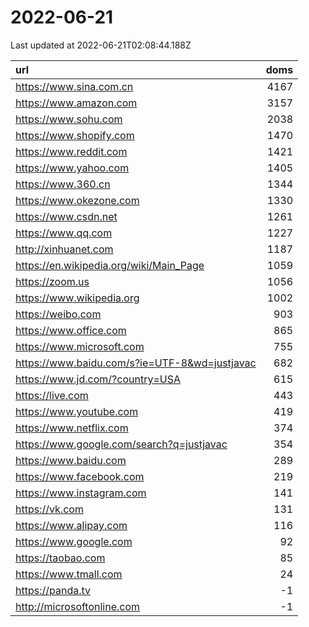 # 2022-06-21

<!-- BEGIN -->
Last updated at 2022-06-21T02:08:44.188Z

url | doms
:- | -:
https://www.sina.com.cn | 4167
https://www.amazon.com | 3157
https://www.sohu.com | 2038
https://www.shopify.com | 1470
https://www.reddit.com | 1421
https://www.yahoo.com | 1405
https://www.360.cn | 1344
https://www.okezone.com | 1330
https://www.csdn.net | 1261
https://www.qq.com | 1227
http://xinhuanet.com | 1187
https://en.wikipedia.org/wiki/Main_Page | 1059
https://zoom.us | 1056
https://www.wikipedia.org | 1002
https://weibo.com | 903
https://www.office.com | 865
https://www.microsoft.com | 755
https://www.baidu.com/s?ie=UTF-8&wd=justjavac | 682
https://www.jd.com/?country=USA | 615
https://live.com | 443
https://www.youtube.com | 419
https://www.netflix.com | 374
https://www.google.com/search?q=justjavac | 354
https://www.baidu.com | 289
https://www.facebook.com | 219
https://www.instagram.com | 141
https://vk.com | 131
https://www.alipay.com | 116
https://www.google.com | 92
https://taobao.com | 85
https://www.tmall.com | 24
https://panda.tv | -1
http://microsoftonline.com | -1
<!-- END -->
